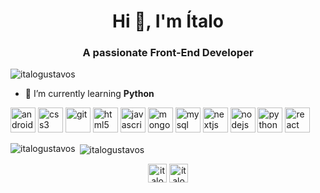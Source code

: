 <h1 align="center">Hi 👋, I'm Ítalo</h1>
<h3 align="center">A passionate Front-End Developer</h3>

<p align="left"> <img src="https://komarev.com/ghpvc/?username=italogustavos" alt="italogustavos" /> </p>

- 🌱 I’m currently learning **Python**

<p align="left"><img src="https://devicons.github.io/devicon/devicon.git/icons/android/android-original-wordmark.svg" alt="android" width="40" height="40"/> <img src="https://devicons.github.io/devicon/devicon.git/icons/css3/css3-original-wordmark.svg" alt="css3" width="40" height="40"/> <img src="https://www.vectorlogo.zone/logos/git-scm/git-scm-icon.svg" alt="git" width="40" height="40"/> <img src="https://devicons.github.io/devicon/devicon.git/icons/html5/html5-original-wordmark.svg" alt="html5" width="40" height="40"/> <img src="https://devicons.github.io/devicon/devicon.git/icons/javascript/javascript-original.svg" alt="javascript" width="40" height="40"/> <img src="https://devicons.github.io/devicon/devicon.git/icons/mongodb/mongodb-original-wordmark.svg" alt="mongodb" width="40" height="40"/> <img src="https://devicons.github.io/devicon/devicon.git/icons/mysql/mysql-original-wordmark.svg" alt="mysql" width="40" height="40"/> <img src="https://cdn.worldvectorlogo.com/logos/nextjs-3.svg" alt="nextjs" width="40" height="40"/> <img src="https://devicons.github.io/devicon/devicon.git/icons/nodejs/nodejs-original-wordmark.svg" alt="nodejs" width="40" height="40"/> <img src="https://devicons.github.io/devicon/devicon.git/icons/python/python-original.svg" alt="python" width="40" height="40"/> <img src="https://devicons.github.io/devicon/devicon.git/icons/react/react-original-wordmark.svg" alt="react" width="40" height="40"/></p><p><img align="left" src="https://github-readme-stats.vercel.app/api/top-langs/?username=italogustavos&layout=compact&hide=html" alt="italogustavos" /></p>

<p>&nbsp;<img align="center" src="https://github-readme-stats.vercel.app/api?username=italogustavos&show_icons=true" alt="italogustavos" /></p>

<p align="center">
<a href="https://linkedin.com/in/italogustavoggsenna" target="blank"><img align="center" src="https://cdn.jsdelivr.net/npm/simple-icons@3.0.1/icons/linkedin.svg" alt="italogustavoggsenna" height="30" width="30" /></a>
<a href="https://stackoverflow.com/users/ítalo gustavo" target="blank"><img align="center" src="https://cdn.jsdelivr.net/npm/simple-icons@3.0.1/icons/stackoverflow.svg" alt="ítalo gustavo" height="30" width="30" /></a>
</p>
